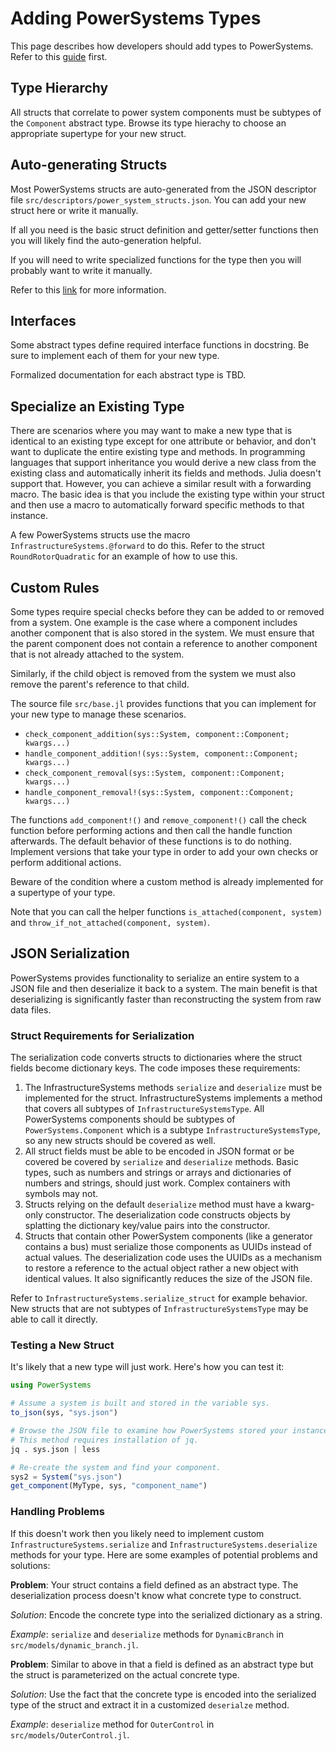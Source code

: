 # Adding PowerSystems Types

This page describes how developers should add types to PowerSystems. Refer to
this
[guide](https://nrel-siip.github.io/InfrastructureSystems.jl/latest/man/guide/#Component-structs)
first.

## Type Hierarchy
All structs that correlate to power system components must be subtypes of the
`Component` abstract type. Browse its type hierachy to choose an appropriate
supertype for your new struct.

## Auto-generating Structs
Most PowerSystems structs are auto-generated from the JSON descriptor file
`src/descriptors/power_system_structs.json`. You can add your new struct
here or write it manually.

If all you need is the basic struct definition and getter/setter functions then
you will likely find the auto-generation helpful.

If you will need to write specialized functions for the type then you will
probably want to write it manually.

Refer to this
[link](https://nrel-siip.github.io/InfrastructureSystems.jl/latest/man/guide/#Auto-Generation-of-component-structs)
for more information.

## Interfaces
Some abstract types define required interface functions in docstring. Be sure
to implement each of them for your new type.

Formalized documentation for each abstract type is TBD.

## Specialize an Existing Type
There are scenarios where you may want to make a new type that is identical to
an existing type except for one attribute or behavior, and don't want to
duplicate the entire existing type and methods. In programming languages that
support inheritance you would derive a new class from the existing class and
automatically inherit its fields and methods. Julia doesn't support that.
However, you can achieve a similar result with a forwarding macro.
The basic idea is that you include the existing type within your struct and
then use a macro to automatically forward specific methods to that instance.

A few PowerSystems structs use the macro `InfrastructureSystems.@forward` to
do this. Refer to the struct `RoundRotorQuadratic` for an example of how to
use this.

## Custom Rules
Some types require special checks before they can be added to or removed from a
system. One example is the case where a component includes another component
that is also stored in the system. We must ensure that the parent component
does not contain a reference to another component that is not already attached
to the system.

Similarly, if the child object is removed from the system we must also remove
the parent's reference to that child.

The source file `src/base.jl` provides functions that you can implement for
your new type to manage these scenarios.

- `check_component_addition(sys::System, component::Component; kwargs...)`
- `handle_component_addition!(sys::System, component::Component; kwargs...)`
- `check_component_removal(sys::System, component::Component; kwargs...)`
- `handle_component_removal!(sys::System, component::Component; kwargs...)`

The functions `add_component!()` and `remove_component!()` call the check
function before performing actions and then call the handle function
afterwards. The default behavior of these functions is to do nothing. Implement
versions that take your type in order to add your own checks or perform
additional actions.

Beware of the condition where a custom method is already implemented for a
supertype of your type.

Note that you can call the helper functions `is_attached(component, system)`
and `throw_if_not_attached(component, system)`.

## JSON Serialization
PowerSystems provides functionality to serialize an entire system to a JSON
file and then deserialize it back to a system. The main benefit is that
deserializing is significantly faster than reconstructing the system from raw
data files.

### Struct Requirements for Serialization
The serialization code converts structs to dictionaries where the struct fields
become dictionary keys. The code imposes these requirements:

1. The InfrastructureSystems methods `serialize` and `deserialize` must be
   implemented for the struct. InfrastructureSystems implements a method that
   covers all subtypes of `InfrastructureSystemsType`. All PowerSystems
   components should be subtypes of `PowerSystems.Component` which is a subtype
   `InfrastructureSystemsType`, so any new structs should be covered as well.
2. All struct fields must be able to be encoded in JSON format or be covered be
   covered by `serialize` and `deserialize` methods. Basic types, such as
   numbers and strings or arrays and dictionaries of numbers and strings,
   should just work. Complex containers with symbols may not.
3. Structs relying on the default `deserialize` method must have a kwarg-only
   constructor. The deserialization code constructs objects by splatting the
   dictionary key/value pairs into the constructor.
4. Structs that contain other PowerSystem components (like a generator contains
   a bus) must serialize those components as UUIDs instead of actual values.
   The deserialization code uses the UUIDs as a mechanism to restore a
   reference to the actual object rather a new object with identical values. It
   also significantly reduces the size of the JSON file.

Refer to `InfrastructureSystems.serialize_struct` for example behavior. New
structs that are not subtypes of `InfrastructureSystemsType` may be able to
call it directly.

### Testing a New Struct
It's likely that a new type will just work. Here's how you can test it:

```Julia
using PowerSystems

# Assume a system is built and stored in the variable sys.
to_json(sys, "sys.json")

# Browse the JSON file to examine how PowerSystems stored your instance.
# This method requires installation of jq.
jq . sys.json | less

# Re-create the system and find your component.
sys2 = System("sys.json")
get_component(MyType, sys, "component_name")
```

### Handling Problems
If this doesn't work then you likely need to implement custom
`InfrastructureSystems.serialize` and `InfrastructureSystems.deserialize` methods
for your type.  Here are some examples of potential problems and solutions:

**Problem**: Your struct contains a field defined as an abstract type. The
deserialization process doesn't know what concrete type to construct.

*Solution*: Encode the concrete type into the serialized dictionary as a string.

*Example*:  `serialize` and `deserialize` methods for `DynamicBranch` in
`src/models/dynamic_branch.jl`.

**Problem**: Similar to above in that a field is defined as an abstract type
but the struct is parameterized on the actual concrete type.

*Solution*: Use the fact that the concrete type is encoded into the serialized
type of the struct and extract it in a customized `deserialze` method.

*Example*: `deserialize` method for `OuterControl` in
`src/models/OuterControl.jl`.
